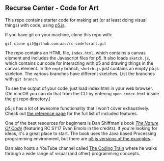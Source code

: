 ## Recurse Center - Code for Art

This repo contains starter code for making art (or at least doing visual things) with code, using [p5.js](https://p5js.org/).

If you have git on your machine, clone this repo with:

```git clone git@github.com:aac/rc-codeforart.git```

The repo contains an HTML file, `index.html`, which contains a canvas element and includes the Javascript files for p5. It also loads `sketch.js`, which contains our code for interacting with p5 and drawing things in the canvas element. In the `empty` branch, `sketch.js` just contains an empty p5.js skeleton. The various branches have different sketches. List the branches with `git branch`.

To see the output of your code, just load index.html in your web browser. (On macOS you can do that from the CLI by entering `open index.html` inside the git repo directory.)

p5.js has a lot of awesome functionality that I won't cover exhaustively. Check out [the reference page](https://p5js.org/reference/) for the full list of included features.

One of the best resources for beginners is Dan Shiffman's book [*The Nature Of Code*](http://natureofcode.com/book/) (featuring RC S1'17 Evan Emolo in the credits). If you're looking for ideas, it's a great place to start. The book uses the Java based Processing programming environment, but there are [p5.js versions of the examples](https://github.com/shiffman/The-Nature-of-Code-Examples-p5.js/).

Dan also hosts a YouTube channel called [The Coding Train](http://thecodingtrain.com/) where he walks through a wide range of visual (and other) programming concepts.
